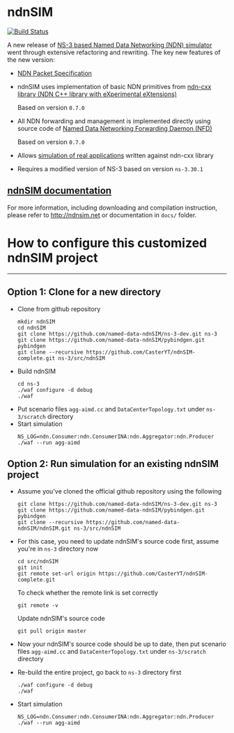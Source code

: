ndnSIM
======

[![Build Status](https://travis-ci.org/named-data-ndnSIM/ndnSIM.svg)](https://travis-ci.org/named-data-ndnSIM/ndnSIM)

A new release of [NS-3 based Named Data Networking (NDN) simulator](http://ndnsim.net/)
went through extensive refactoring and rewriting.  The key new features of the new
version:

- [NDN Packet Specification](http://named-data.net/doc/NDN-packet-spec/current/)

- ndnSIM uses implementation of basic NDN primitives from
  [ndn-cxx library (NDN C++ library with eXperimental eXtensions)](http://named-data.net/doc/ndn-cxx/)

  Based on version `0.7.0`

- All NDN forwarding and management is implemented directly using source code of
  [Named Data Networking Forwarding Daemon (NFD)](http://named-data.net/doc/NFD/)

  Based on version `0.7.0`

- Allows [simulation of real applications](http://ndnsim.net/guide-to-simulate-real-apps.html)
  written against ndn-cxx library

- Requires a modified version of NS-3 based on version `ns-3.30.1`

[ndnSIM documentation](http://ndnsim.net)
---------------------------------------------

For more information, including downloading and compilation instruction, please refer to
http://ndnsim.net or documentation in `docs/` folder.



How to configure this customized ndnSIM project 
=============
---

## Option 1: Clone for a new directory

- Clone from github repository
    ``` shell
    mkdir ndnSIM
    cd ndnSIM
    git clone https://github.com/named-data-ndnSIM/ns-3-dev.git ns-3
    git clone https://github.com/named-data-ndnSIM/pybindgen.git pybindgen
    git clone --recursive https://github.com/CasterYT/ndnSIM-complete.git ns-3/src/ndnSIM
    ```
- Build ndnSIM
    ``` shell
  cd ns-3
  ./waf configure -d debug
  ./waf
    ```
- Put scenario files `agg-aimd.cc` and `DataCenterTopology.txt` under `ns-3/scratch` directory
- Start simulation
    ```shell
  NS_LOG=ndn.Consumer:ndn.ConsumerINA:ndn.Aggregator:ndn.Producer ./waf --run agg-aimd
    ```


## Option 2: Run simulation for an existing ndnSIM project

- Assume you've cloned the official github repository using the following
    ```shell
    git clone https://github.com/named-data-ndnSIM/ns-3-dev.git ns-3
    git clone https://github.com/named-data-ndnSIM/pybindgen.git pybindgen
    git clone --recursive https://github.com/named-data-ndnSIM/ndnSIM.git ns-3/src/ndnSIM
    ```
- For this case, you need to update ndnSIM's source code first, assume you're in `ns-3` directory now
    ```shell
    cd src/ndnSIM
    git init
    git remote set-url origin https://github.com/CasterYT/ndnSIM-complete.git
  ```
  To check whether the remote link is set correctly
    ```shell
    git remote -v
    ```
    Update ndnSIM's source code
    ```shell
    git pull origin master
    ```

- Now your ndnSIM's source code should be up to date, then put scenario files `agg-aimd.cc` and `DataCenterTopology.txt` under `ns-3/scratch` directory
- Re-build the entire project, go back to `ns-3` directory first
    ```shell
    ./waf configure -d debug
    ./waf
    ```

- Start simulation
    ```shell
  NS_LOG=ndn.Consumer:ndn.ConsumerINA:ndn.Aggregator:ndn.Producer ./waf --run agg-aimd
    ```



